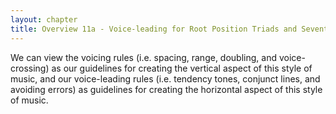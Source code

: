 ```yaml
---
layout: chapter
title: Overview 11a - Voice-leading for Root Position Triads and Seventh Chords
---
```


We can view the voicing rules (i.e. spacing, range, doubling, and voice-crossing) as our guidelines for creating the vertical aspect of this style of music, and our voice-leading rules (i.e. tendency tones, conjunct lines, and avoiding errors) as guidelines for creating the horizontal aspect of this style of music.

